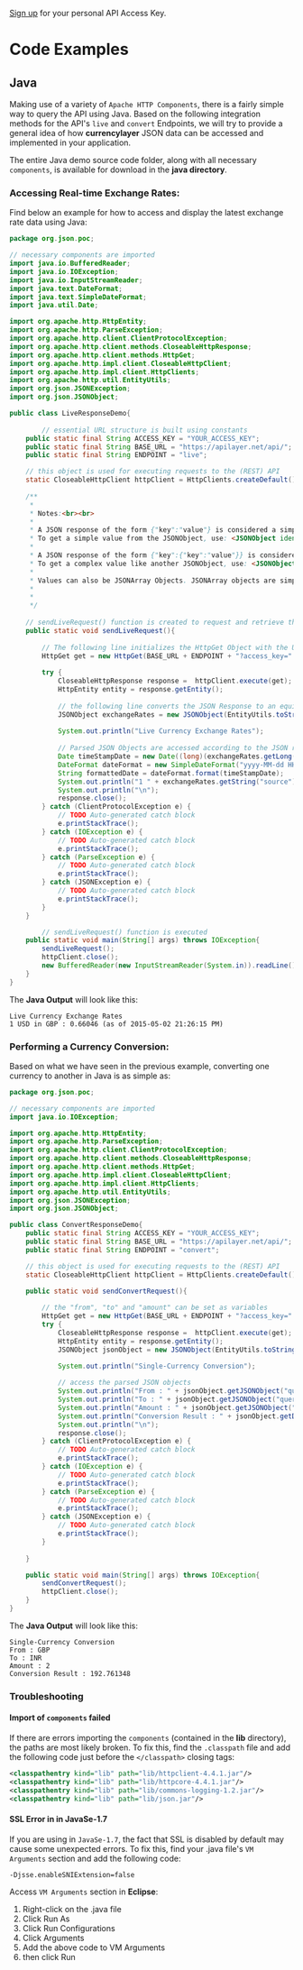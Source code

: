 [Sign up](https://currencylayer.com/product) for your personal API Access Key.

# Code Examples

## Java 

Making use of a variety of `Apache HTTP Components`, there is a fairly simple way to query the API using Java. Based on the following integration methods for the API's `live` and `convert` Endpoints, we will try to provide a general idea of how **currencylayer** JSON data can be accessed and implemented in your application.

The entire Java demo source code folder, along with all necessary `components`, is available for download in the **java directory**.

### Accessing Real-time Exchange Rates:

Find below an example for how to access and display the latest exchange rate data using Java:

```java
package org.json.poc;

// necessary components are imported
import java.io.BufferedReader;
import java.io.IOException;
import java.io.InputStreamReader;
import java.text.DateFormat;
import java.text.SimpleDateFormat;
import java.util.Date;

import org.apache.http.HttpEntity;
import org.apache.http.ParseException;
import org.apache.http.client.ClientProtocolException;
import org.apache.http.client.methods.CloseableHttpResponse;
import org.apache.http.client.methods.HttpGet;
import org.apache.http.impl.client.CloseableHttpClient;
import org.apache.http.impl.client.HttpClients;
import org.apache.http.util.EntityUtils;
import org.json.JSONException;
import org.json.JSONObject;

public class LiveResponseDemo{
        
        // essential URL structure is built using constants 
	public static final String ACCESS_KEY = "YOUR_ACCESS_KEY";
	public static final String BASE_URL = "https://apilayer.net/api/";
	public static final String ENDPOINT = "live";

	// this object is used for executing requests to the (REST) API
	static CloseableHttpClient httpClient = HttpClients.createDefault();
	
	/**
	 * 
	 * Notes:<br><br>
	 * 
	 * A JSON response of the form {"key":"value"} is considered a simple Java JSONObject.<br>
	 * To get a simple value from the JSONObject, use: <JSONObject identifier>.get<Type>("key");<br>
	 * 
	 * A JSON response of the form {"key":{"key":"value"}} is considered a complex Java JSONObject.<br>
	 * To get a complex value like another JSONObject, use: <JSONObject identifier>.getJSONObject("key")
	 * 
	 * Values can also be JSONArray Objects. JSONArray objects are simple, consisting of multiple JSONObject Objects.
	 * 
	 * 
	 */
	
	// sendLiveRequest() function is created to request and retrieve the data
	public static void sendLiveRequest(){
		
		// The following line initializes the HttpGet Object with the URL in order to send a request
		HttpGet get = new HttpGet(BASE_URL + ENDPOINT + "?access_key=" + ACCESS_KEY);
		
		try {
			CloseableHttpResponse response =  httpClient.execute(get);
			HttpEntity entity = response.getEntity();
			
			// the following line converts the JSON Response to an equivalent Java Object
			JSONObject exchangeRates = new JSONObject(EntityUtils.toString(entity));
			
			System.out.println("Live Currency Exchange Rates");
			
			// Parsed JSON Objects are accessed according to the JSON resonse's hierarchy, output strings are built
			Date timeStampDate = new Date((long)(exchangeRates.getLong("timestamp")*1000)); 
			DateFormat dateFormat = new SimpleDateFormat("yyyy-MM-dd HH:mm:ss a");
			String formattedDate = dateFormat.format(timeStampDate);
			System.out.println("1 " + exchangeRates.getString("source") + " in GBP : " + exchangeRates.getJSONObject("quotes").getDouble("USDGBP") + " (as of " + formattedDate + ")");
			System.out.println("\n");
			response.close();
		} catch (ClientProtocolException e) {
			// TODO Auto-generated catch block
			e.printStackTrace();
		} catch (IOException e) {
			// TODO Auto-generated catch block
			e.printStackTrace();
		} catch (ParseException e) {
			// TODO Auto-generated catch block
			e.printStackTrace();
		} catch (JSONException e) {
			// TODO Auto-generated catch block
			e.printStackTrace();
		}
	}

        // sendLiveRequest() function is executed
	public static void main(String[] args) throws IOException{
		sendLiveRequest();
		httpClient.close();
		new BufferedReader(new InputStreamReader(System.in)).readLine();
	}
}
```

The **Java Output** will look like this:

```
Live Currency Exchange Rates
1 USD in GBP : 0.66046 (as of 2015-05-02 21:26:15 PM)
```

### Performing a Currency Conversion:

Based on what we have seen in the previous example, converting one currency to another in Java is as simple as:

```java
package org.json.poc;

// necessary components are imported
import java.io.IOException;

import org.apache.http.HttpEntity;
import org.apache.http.ParseException;
import org.apache.http.client.ClientProtocolException;
import org.apache.http.client.methods.CloseableHttpResponse;
import org.apache.http.client.methods.HttpGet;
import org.apache.http.impl.client.CloseableHttpClient;
import org.apache.http.impl.client.HttpClients;
import org.apache.http.util.EntityUtils;
import org.json.JSONException;
import org.json.JSONObject;

public class ConvertResponseDemo{
	public static final String ACCESS_KEY = "YOUR_ACCESS_KEY";
	public static final String BASE_URL = "https://apilayer.net/api/";
	public static final String ENDPOINT = "convert";

	// this object is used for executing requests to the (REST) API
	static CloseableHttpClient httpClient = HttpClients.createDefault();
	
	public static void sendConvertRequest(){

		// the "from", "to" and "amount" can be set as variables
		HttpGet get = new HttpGet(BASE_URL + ENDPOINT + "?access_key=" + ACCESS_KEY + "&from=GBP&to=INR&amount=2");
		try {
			CloseableHttpResponse response =  httpClient.execute(get);
			HttpEntity entity = response.getEntity();
			JSONObject jsonObject = new JSONObject(EntityUtils.toString(entity));
			
			System.out.println("Single-Currency Conversion");

			// access the parsed JSON objects
			System.out.println("From : " + jsonObject.getJSONObject("query").getString("from"));
			System.out.println("To : " + jsonObject.getJSONObject("query").getString("to"));
			System.out.println("Amount : " + jsonObject.getJSONObject("query").getLong("amount"));
			System.out.println("Conversion Result : " + jsonObject.getDouble("result"));
			System.out.println("\n");
			response.close();
		} catch (ClientProtocolException e) {
			// TODO Auto-generated catch block
			e.printStackTrace();
		} catch (IOException e) {
			// TODO Auto-generated catch block
			e.printStackTrace();
		} catch (ParseException e) {
			// TODO Auto-generated catch block
			e.printStackTrace();
		} catch (JSONException e) {
			// TODO Auto-generated catch block
			e.printStackTrace();
		}
	
	}

	public static void main(String[] args) throws IOException{
		sendConvertRequest();
		httpClient.close();
	}
}
```

The **Java Output** will look like this:

```
Single-Currency Conversion
From : GBP
To : INR
Amount : 2
Conversion Result : 192.761348
```




### Troubleshooting

#### Import of `components` failed

If there are errors importing the `components` (contained in the **lib** directory), the paths are most likely broken. To fix this, find the `.classpath` file and add the following code just before the `</classpath>` closing tags:

```xml
<classpathentry kind="lib" path="lib/httpclient-4.4.1.jar"/> 
<classpathentry kind="lib" path="lib/httpcore-4.4.1.jar"/> 
<classpathentry kind="lib" path="lib/commons-logging-1.2.jar"/> 
<classpathentry kind="lib" path="lib/json.jar"/>
```

#### SSL Error in in JavaSe-1.7 

If you are using in `JavaSe-1.7`, the fact that SSL is disabled by default may cause some unexpected errors. To fix this, find your .java file's `VM Arguments` section and add the following code:

```
-Djsse.enableSNIExtension=false
```

Access `VM Arguments` section in **Eclipse**:

1. Right-click on the .java file
2. Click Run As
3. Click Run Configurations
4. Click Arguments 
5. Add the above code to VM Arguments
6. then click Run


